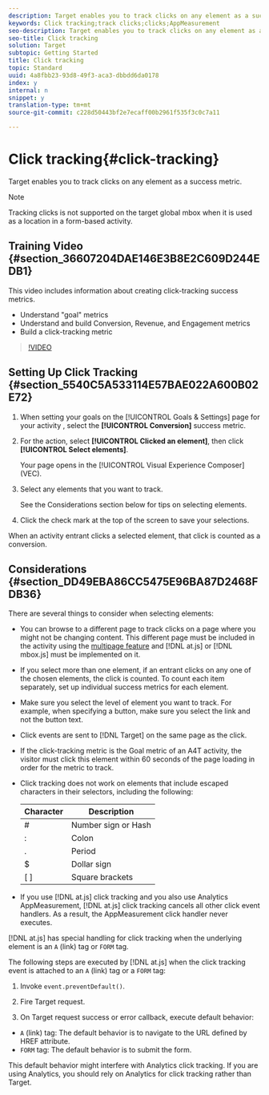 ```yaml
---
description: Target enables you to track clicks on any element as a success metric.
keywords: Click tracking;track clicks;clicks;AppMeasurement
seo-description: Target enables you to track clicks on any element as a success metric.
seo-title: Click tracking
solution: Target
subtopic: Getting Started
title: Click tracking
topic: Standard
uuid: 4a8fbb23-93d8-49f3-aca3-dbbdd6da0178
index: y
internal: n
snippet: y
translation-type: tm+mt
source-git-commit: c228d50443bf2e7ecaff00b2961f535f3c0c7a11

---
```



# Click tracking{#click-tracking}

Target enables you to track clicks on any element as a success metric.

>[!NOTE]
>
>Tracking clicks is not supported on the target global mbox when it is used as a location in a form-based activity.

## Training Video {#section_36607204DAE146E3B8E2C609D244EDB1}

This video includes information about creating click-tracking success metrics.

* Understand "goal" metrics
* Understand and build Conversion, Revenue, and Engagement metrics
* Build a click-tracking metric

>[!VIDEO](https://www.youtube.com/watch?v=oCMD2SymhoI)

## Setting Up Click Tracking {#section_5540C5A533114E57BAE022A600B02E72}

1. When setting your goals on the [!UICONTROL Goals & Settings] page for your activity , select the **[!UICONTROL Conversion]** success metric.
1. For the action, select **[!UICONTROL Clicked an element]**, then click **[!UICONTROL Select elements]**.

   Your page opens in the [!UICONTROL Visual Experience Composer] (VEC).

1. Select any elements that you want to track.

   See the Considerations section below for tips on selecting elements.

1. Click the check mark at the top of the screen to save your selections.

When an activity entrant clicks a selected element, that click is counted as a conversion.

## Considerations {#section_DD49EBA86CC5475E96BA87D2468FDB36}

There are several things to consider when selecting elements:

* You can browse to a different page to track clicks on a page where you might not be changing content. This different page must be included in the activity using the [multipage feature](../../c-experiences/c-visual-experience-composer/c-multipage-activity.md#concept_277E096063E14813AC5D8EDFA1D2ED48) and [!DNL at.js] or [!DNL mbox.js] must be implemented on it.
* If you select more than one element, if an entrant clicks on any one of the chosen elements, the click is counted. To count each item separately, set up individual success metrics for each element.
* Make sure you select the level of element you want to track. For example, when specifying a button, make sure you select the link and not the button text.
* Click events are sent to [!DNL Target] on the same page as the click.
* If the click-tracking metric is the Goal metric of an A4T activity, the visitor must click this element within 60 seconds of the page loading in order for the metric to track.
* Click tracking does not work on elements that include escaped characters in their selectors, including the following:

   | Character | Description |
   |---|---|
   | # | Number sign or Hash |
   | : | Colon |
   | . | Period |
   | $ | Dollar sign |
   | [ ] | Square brackets |

* If you use [!DNL at.js] click tracking and you also use Analytics AppMeasurement, [!DNL at.js] click tracking cancels all other click event handlers. As a result, the AppMeasurement click handler never executes.

[!DNL at.js] has special handling for click tracking when the underlying element is an `A` (link) tag or `FORM` tag.

The following steps are executed by [!DNL at.js] when the click tracking event is attached to an `A` (link) tag or a `FORM` tag:

1. Invoke `event.preventDefault()`.

2. Fire Target request.

3. On Target request success or error callback, execute default behavior:

* `A` (link) tag: The default behavior is to navigate to the URL defined by HREF attribute.
* `FORM` tag: The default behavior is to submit the form.

This default behavior might interfere with Analytics click tracking. If you are using Analytics, you should rely on Analytics for click tracking rather than Target.
